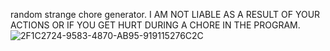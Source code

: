 random strange chore generator. I AM NOT LIABLE AS A RESULT OF YOUR ACTIONS OR IF YOU GET HURT DURING A CHORE IN THE PROGRAM. ![2F1C2724-9583-4870-AB95-919115276C2C](https://github.com/user-attachments/assets/30dfd4ff-9ef9-47ba-af0e-f963e15fd481)

